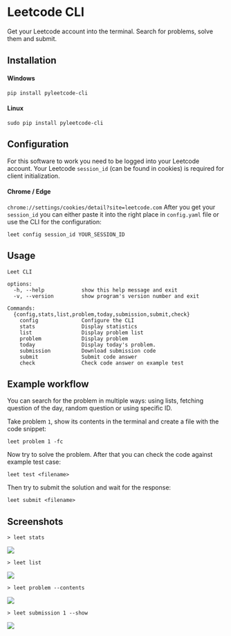 # Leetcode CLI
Get your Leetcode account into the terminal. Search for problems, solve them and submit.

## Installation
#### Windows
```
pip install pyleetcode-cli
```

#### Linux
```
sudo pip install pyleetcode-cli
```

## Configuration
For this software to work you need to be logged into your Leetcode account. Your Leetcode `session_id` (can be found in cookies) is required for client initialization.
#### Chrome / Edge
``` chrome://settings/cookies/detail?site=leetcode.com ```
After you get your `session_id` you can either paste it into the right place in `config.yaml` file or use the CLI for the configuration:
``` 
leet config session_id YOUR_SESSION_ID
```

## Usage
```
Leet CLI

options:
  -h, --help            show this help message and exit
  -v, --version         show program's version number and exit

Commands:
  {config,stats,list,problem,today,submission,submit,check}
    config              Configure the CLI
    stats               Display statistics
    list                Display problem list
    problem             Display problem
    today               Display today's problem.
    submission          Download submission code
    submit              Submit code answer
    check               Check code answer on example test
```

## Example workflow
You can search for the problem in multiple ways: using lists, fetching question of the day, random question or using specific ID.  

Take problem `1`, show its contents in the terminal and create a file with the code snippet:
```
leet problem 1 -fc
```

Now try to solve the problem. After that you can check the code against example test case:
```
leet test <filename>
```

Then try to submit the solution and wait for the response:
```
leet submit <filename>
```

## Screenshots
```
> leet stats
```

![](/images/stats.png)


```
> leet list 
```

![](/images/list.png)

```
> leet problem --contents
```
![](/images/today.png)

```
> leet submission 1 --show
```
![](/images/submission.png)

